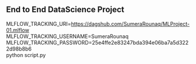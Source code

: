 ## End to End DataScience Project
MLFLOW_TRACKING_URI=https://dagshub.com/SumeraRounaq/MLProject-01.mlflow \
MLFLOW_TRACKING_USERNAME=SumeraRounaq \
MLFLOW_TRACKING_PASSWORD=25e4ffe2e83247bda394e06ba7a5d3222d98b8b6 \
python script.py